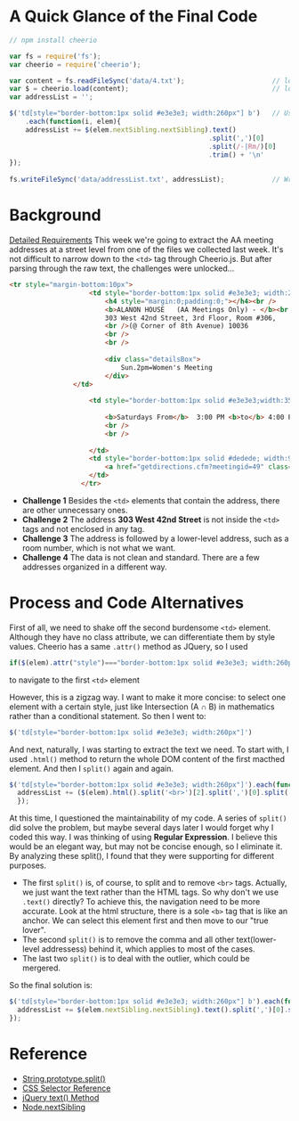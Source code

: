 # A Quick Glance of the Final Code

```javascript
// npm install cheerio

var fs = require('fs');
var cheerio = require('cheerio');

var content = fs.readFileSync('data/4.txt');                      // load the 4.txt file into a variable, `content`
var $ = cheerio.load(content);                                    // load `content` into a cheerio object
var addressList = '';                                           

$('td[style="border-bottom:1px solid #e3e3e3; width:260px"] b')   // Use CSS selector to select all td with a specific tyle and element
    .each(function(i, elem){
    addressList += $(elem.nextSibling.nextSibling).text()              // Use .nextSibling method to re-navigate to a new object
                                                  .split(',')[0]       // Split it and only keep the first object
                                                  .split(/-|Rm/)[0]    // Deal with the outlier
                                                  .trim() + '\n'       // Remove spaces and make the variable hold the lines
});
   
fs.writeFileSync('data/addressList.txt', addressList);            // Write all the addresses to a text file
```

# Background

[Detailed Requirements](https://github.com/gitacoco/data-structures/blob/master/weekly_assignment_02.md)
This week we're going to extract the AA meeting addresses at a street level from one of the files we collected last week. It's not difficult to narrow down to the `<td>` tag through Cheerio.js. But after parsing through the raw text, the challenges were unlocked…

```html
<tr style="margin-bottom:10px">
                    <td style="border-bottom:1px solid #e3e3e3; width:260px" valign="top">
                    	<h4 style="margin:0;padding:0;"></h4><br />
				  	    <b>ALANON HOUSE   (AA Meetings Only) - </b><br />
						303 West 42nd Street, 3rd Floor, Room #306, 
						<br />(@ Corner of 8th Avenue) 10036
						<br />
						<br />
                        
                        <div class="detailsBox"> 
                        	Sun.2pm=Women's Meeting 
                        </div>
	            </td>
	
                    <td style="border-bottom:1px solid #e3e3e3;width:350px;" valign="top">
                   	 	
				  	    <b>Saturdays From</b>  3:00 PM <b>to</b> 4:00 PM <br /><b>Meeting Type</b> OD = Open Discussion meeting 
			 			<br />
                    	<br />
                    		
					</td> 
                    <td style="border-bottom:1px solid #dedede; width:90px; ">
                    	<a href="getdirections.cfm?meetingid=49" class="GetDirections">Get Directions</a>
                    </td>
                  </tr>
```
* **Challenge 1** Besides the `<td>` elements that contain the address, there are other unnecessary ones.
* **Challenge 2** The address **303 West 42nd Street** is not inside the `<td>` tags and not enclosed in any tag. 
* **Challenge 3** The address is followed by a lower-level address, such as a room number, which is not what we want.
* **Challenge 4** The data is not clean and standard. There are a few addresses organized in a different way.

# Process and Code Alternatives
First of all, we need to shake off the second burdensome `<td>` element. Although they have no class attribute, we can differentiate them by style values. Cheerio has a same `.attr()` method as JQuery, so I used 
```javascript
if($(elem).attr("style")==="border-bottom:1px solid #e3e3e3; width:260px") 
```
to navigate to the first `<td>` element  

However, this is a zigzag way. I want to make it more concise: to select one element with a certain style, just like Intersection (A ∩ B) in mathematics rather than a conditional statement. So then I went to:
```javascript
$('td[style="border-bottom:1px solid #e3e3e3; width:260px"]')
```
  
And next, naturally, I was starting to extract the text we need. To start with, I used `.html()` method to return the whole DOM content of the first macthed element. And then I `split()` again and again. 
```javascript
$('td[style="border-bottom:1px solid #e3e3e3; width:260px"]').each(function(i, elem){
  addressList += ($(elem).html().split('<br>')[2].split(',')[0].split(' - ')[0].split(' Rm ')[0]).trim() + '\n';
  });
```
   
At this time, I questioned the maintainability of my code. A series of `split()` did solve the problem, but maybe several days later I would forget why I coded this way. I was thinking of using **Regular Expression**. I believe this would be an elegant way, but may not be concise enough, so I eliminate it. By analyzing these split(), I found that they were supporting for different purposes. 
* The first `split()` is, of course, to split and to remove `<br>` tags. Actually, we just want the text rather than the HTML tags. So why don't we use `.text()` directly? To achieve this, the navigation need to be more accurate. Look at the html structure, there is a sole `<b>` tag that is like an anchor. We can select this element first and then move to our "true lover".
* The second `split()` is to remove the comma and all other text(lower-level addressess) behind it, which applies to most of the cases.
* The last two `split()` is to deal with the outlier, which could be mergered.
   
So the final solution is:
```javascript
$('td[style="border-bottom:1px solid #e3e3e3; width:260px"] b').each(function(i, elem){
  addressList += $(elem.nextSibling.nextSibling).text().split(',')[0].split(/-|Rm/)[0].trim() + '\n'
});
```

# Reference
* [String.prototype.split()](https://developer.mozilla.org/en-US/docs/Web/JavaScript/Reference/Global_Objects/String/split)
* [CSS Selector Reference](https://www.w3schools.com/cssref/css_selectors.asp)
* [jQuery text() Method](https://www.w3schools.com/jquery/html_text.asp)
* [Node.nextSibling](https://developer.mozilla.org/en-US/docs/Web/API/Node/nextSibling)

